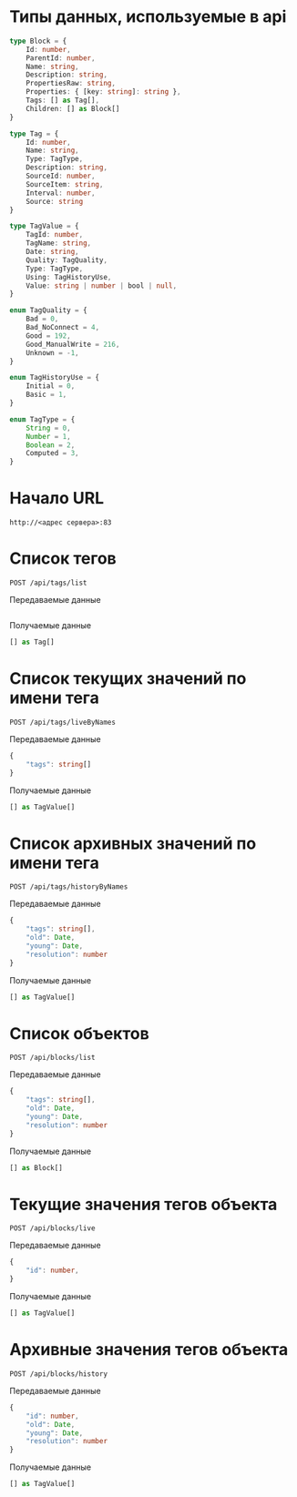 # Типы данных, используемые в api

```ts
type Block = {
	Id: number,
	ParentId: number,
	Name: string,
	Description: string,
	PropertiesRaw: string,
	Properties: { [key: string]: string },
	Tags: [] as Tag[],
	Children: [] as Block[]
}

type Tag = {
	Id: number,
	Name: string,
	Type: TagType,
	Description: string,
	SourceId: number,
	SourceItem: string,
	Interval: number,
	Source: string
}

type TagValue = {
	TagId: number,
	TagName: string,
	Date: string,
	Quality: TagQuality,
	Type: TagType,
	Using: TagHistoryUse,
	Value: string | number | bool | null,
}

enum TagQuality = {
	Bad = 0,
	Bad_NoConnect = 4,
	Good = 192,
	Good_ManualWrite = 216,
	Unknown = -1,
}

enum TagHistoryUse = {
	Initial = 0,
	Basic = 1,
}

enum TagType = {
	String = 0,
	Number = 1,
	Boolean = 2,
	Computed = 3,
}
```

# Начало URL 

`http://<адрес сервера>:83`

# Список тегов

`POST /api/tags/list`

Передаваемые данные
```ts
```

Получаемые данные
```ts
[] as Tag[]
```

# Список текущих значений по имени тега

`POST /api/tags/liveByNames`

Передаваемые данные
```ts
{
	"tags": string[]
}
```

Получаемые данные
```ts
[] as TagValue[]
```

# Список архивных значений по имени тега

`POST /api/tags/historyByNames`

Передаваемые данные
```ts
{
	"tags": string[],
	"old": Date,
	"young": Date,
	"resolution": number
}
```

Получаемые данные
```ts
[] as TagValue[]
```

# Список объектов

`POST /api/blocks/list`

Передаваемые данные
```ts
{
	"tags": string[],
	"old": Date,
	"young": Date,
	"resolution": number
}
```

Получаемые данные
```ts
[] as Block[]
```

# Текущие значения тегов объекта

`POST /api/blocks/live`

Передаваемые данные
```ts
{
	"id": number,
}
```

Получаемые данные
```ts
[] as TagValue[]
```

# Архивные значения тегов объекта

`POST /api/blocks/history`

Передаваемые данные
```ts
{
	"id": number,
	"old": Date,
	"young": Date,
	"resolution": number
}
```

Получаемые данные
```ts
[] as TagValue[]
```

